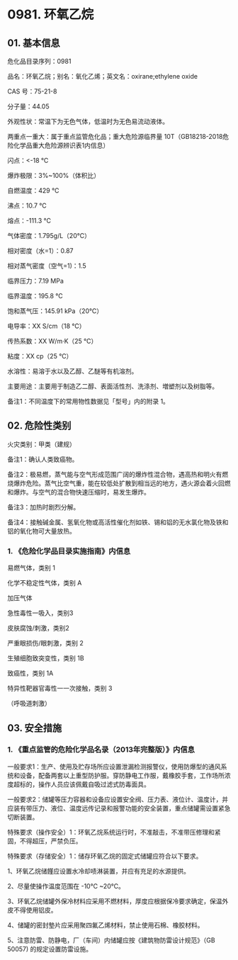 # 0981. 环氧乙烷

## 01. 基本信息

危化品目录序列：0981

品名：环氧乙烷；别名：氧化乙烯；英文名：oxirane;ethylene oxide

CAS 号：75-21-8

分子量：44.05

外观性状：常温下为无色气体，低温时为无色易流动液体。

两重点一重大：属于重点监管危化品；重大危险源临界量 10T（GB18218-2018危险化学品重大危险源辨识表1内信息）

闪点：<-18 ℃

爆炸极限：3%~100%（体积比）

自燃温度：429 ℃

沸点：10.7 ℃

熔点：-111.3 ℃

气体密度：1.795g/L（20℃）

相对密度（水=1）：0.87

相对蒸气密度（空气=1)：1.5

临界压力：7.19 MPa

临界温度：195.8 ℃

饱和蒸气压：145.91 kPa（20℃）

电导率：XX S/cm（18 ℃）

传热系数：XX W/m·K（25 ℃）

粘度：XX cp（25 ℃）

水溶性：易溶于水以及乙醇、乙醚等有机溶剂。

主要用途：主要用于制造乙二醇、表面活性剂、洗涤剂、増塑剂以及树脂等。

备注1：不同温度下的常用物性数据见「型号」内的附录 1。

## 02. 危险性类别

火灾类别：甲类（建规）

备注1：确认人类致癌物。

备注2：极易燃，蒸气能与空气形成范围广阔的爆炸性混合物，遇高热和明火有燃烧爆炸危险。蒸气比空气重，能在较低处扩散到相当远的地方，遇火源会着火回燃和爆炸。与空气的混合物快速压缩时，易发生爆炸。

备注3：加热时剧烈分解。

备注4：接触碱金属、氢氧化物或高活性催化剂如铁、锡和铝的无水氯化物及铁和铝的氧化物可大量放热。

### 1. 《危险化学品目录实施指南》内信息

易燃气体，类别 1

化学不稳定性气体，类别 A 

加压气体

急性毒性一吸入，类别3 

皮肤腐蚀/刺激，类别2 

严重眼损伤/眼刺激，类别 2 

生殖细胞致突变性，类别 1B 

致癌性，类别 1A

特异性靶器官毒性一一次接触，类别 3

（呼吸道刺激）

## 03. 安全措施

### 1. 《重点监管的危险化学品名录（2013年完整版）》内信息

一般要求1：生产、使用及贮存场所应设置泄漏检测报警仪，使用防爆型的通风系统和设备，配备两套以上重型防护服。穿防静电工作服，戴橡胶手套，工作场所浓度超标的，操作人员应该佩戴自吸过滤式防毒面具。

一般要求2：储罐等压力容器和设备应设置安全阀、压力表、液位计、温度计，并应装有带压力、液位、温度远传记录和报警功能的安全装置，重点储罐需设置紧急切断装置。

特殊要求（操作安全）1：环氧乙烷系统运行时，不准敲击，不准带压修理和紧固，不得超压，严禁负压。

特殊要求（存储安全）1：储存环氧乙烷的固定式储罐应符合以下要求。

1、环氧乙烷储饉应设置水冷却啧淋装置，并应有充足的水源提供。

2、尽量使操作温度范围在 -10℃ ~20℃。

3、环氧乙烷储罐外保冷材料应采用不燃材料，厚度应根据保冷要求确定，保温外皮不得使用铝皮。

4、储罐的密封墊片应采用聚四氟乙烯材料，禁止使用石棉、橡胶材料。

5、注意防雷、防静电，厂（车间）内储罐应按《建筑物防雷设计规范》（GB 50057) 的规定设置防雷设施。

